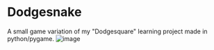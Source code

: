 # Dodgesnake
A small game variation of my "Dodgesquare" learning project made in python/pygame.
![image](https://github.com/MisterIXI/Dodgesnake/assets/18150969/6c24d9e8-7492-44c1-9bb6-94ae8bf569ae)
